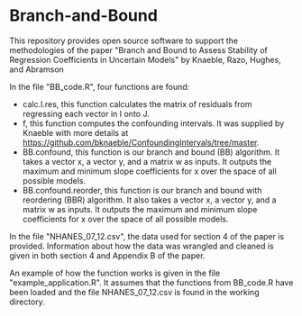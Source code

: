 # Branch-and-Bound
This repository provides open source software to support the methodologies of the paper "Branch and Bound to Assess Stability of Regression Coefficients in Uncertain Models" by Knaeble, Razo, Hughes, and Abramson

In the file "BB_code.R", four functions are found:
- calc.I.res, this function calculates the matrix of residuals from regressing each vector in I onto J.
- f, this function computes the confounding intervals. It was supplied by Knaeble with more details at https://github.com/bknaeble/ConfoundingIntervals/tree/master.
- BB.confound, this function is our branch and bound (BB) algorithm. It takes a vector x, a vector y, and a matrix w as inputs. It outputs the maximum and minimum slope coefficients for x over the space of all possible models.
- BB.confound.reorder, this function is our branch and bound with reordering (BBR) algorithm. It also takes a vector x, a vector y, and a matrix w as inputs. It outputs the maximum and minimum slope coefficients for x over the space of all possible models.

In the file "NHANES_07_12.csv", the data used for section 4 of the paper is provided. Information about how the data was wrangled and cleaned is given in both section 4 and Appendix B of the paper.

An example of how the function works is given in the file "example_application.R". It assumes that the functions from BB_code.R have been loaded and the file NHANES_07_12.csv is found in the working directory.
